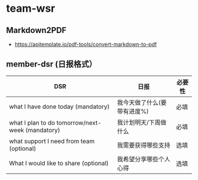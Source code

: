 # team-wsr

## Markdown2PDF

- https://apitemplate.io/pdf-tools/convert-markdown-to-pdf

## member-dsr (日报格式）

| DSR                                 | 日报                             | 必要性 |
|-------------------------------------|---------------------------------|--------|
| what I have done today (mandatory)  | 我今天做了什么(要带有进度%)        | 必填    |
| what I plan to do tomorrow/next-week (mandatory)| 我计划明天/下周做什么  | 必填    |
| what support I need from team (optional) | 我需要获得哪些支持            | 选填   |
| What I would like to share (optional)  | 我希望分享哪些个人心得           | 选填   |
